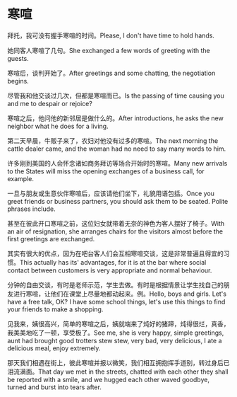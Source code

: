 # 寒喧

<p><span class="chinese">拜托，我可没有握手寒喧的时间。</span><span class="english">Please, I don't have time to hold hands.</span></p>

<p><span class="chinese">她同客人寒喧了几句。</span><span class="english">She exchanged a few words of greeting with the guests.</span></p>

<p><span class="chinese">寒喧后，谈判开始了。</span><span class="english">After greetings and some chatting, the negotiation begins.</span></p>

<p><span class="chinese">尽管我和他交谈过几次，但都是寒喧而已。</span><span class="english">Is the passing of time causing you and me to despair or rejoice?</span></p>

<p><span class="chinese">寒喧之后，他问他的新邻居是做什么的。</span><span class="english">After introductions, he asks the new neighbor what he does for a living.</span></p>

<p><span class="chinese">第二天早晨，牛贩子来了，农妇对他没有过多的寒喧。</span><span class="english">The next morning the cattle dealer came, and the woman had no need to say many words to him.</span></p>

<p><span class="chinese">许多刚到美国的人会怀念诸如商务拜访等场合开始时的寒喧。</span><span class="english">Many new arrivals to the States will miss the opening exchanges of a business call, for example.</span></p>

<p><span class="chinese">一旦与朋友或生意伙伴寒喧后，应该请他们坐下，礼貌用语包括。</span><span class="english">Once you greet friends or business partners, you should ask them to be seated. Polite phrases include.</span></p>

<p><span class="chinese">甚至在彼此开口寒喧之前，这位妇女就带着无奈的神色为客人摆好了椅子。</span><span class="english">With an air of resignation, she arranges chairs for the visitors almost before the first greetings are exchanged.</span></p>

<p><span class="chinese">其实有很大的优点，因为在吧台客人们会互相寒喧交谈，这是非常普遍且得宜的习惯。</span><span class="english">This actually has its' advantages, for it is at the bar where social contact between customers is very appropriate and normal behaviour.</span></p>

<p><span class="chinese">分钟的自由交谈，有时是老师示范，学生去做。有时是根据情景让学生找自己的朋友进行寒喧，让他们在课堂上尽量地都动起来。例。</span><span class="english">Hello, boys and girls. Let's have a free talk, OK? I have some school things, let's use this things to find your friends to make a shopping.</span></p>

<p><span class="chinese">见我来，姨很高兴，简单的寒喧之后，姨就端来了炖好的猪蹄，炖得很烂，真香，我美美地吃了一顿，享受极了。</span><span class="english">See me, she is very happy, simple greetings, aunt had brought good trotters stew stew, very bad, very delicious, I ate a delicious meal, enjoy extremely.</span></p>

<p><span class="chinese">那天我们相遇在街上，彼此寒喧并报以微笑，我们相互拥抱挥手道别，转过身后已泪流满面。</span><span class="english">That day we met in the streets, chatted with each other they shall be reported with a smile, and we hugged each other waved goodbye, turned and burst into tears after.</span></p>

